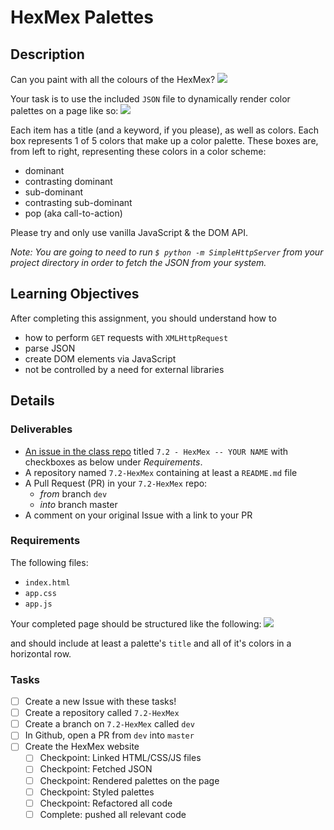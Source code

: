 # HexMex Palettes

## Description
Can you paint with all the colours of the HexMex?
![](http://authoritylabs.com/wp-content/uploads/wind.gif)

Your task is to use the included `JSON` file to dynamically render color palettes on a page like so:
![](https://cloud.githubusercontent.com/assets/592876/8937446/77929398-3526-11e5-9dc8-5651c6af1b1c.png)

Each item has a title (and a keyword, if you please), as well as colors.  Each box represents 1 of 5 colors that make up a color palette. These boxes are, from left to right, representing these colors in a color scheme:
* dominant
* contrasting dominant
* sub-dominant
* contrasting sub-dominant
* pop (aka call-to-action)

Please try and only use vanilla JavaScript & the DOM API.

_Note: You are going to need to run `$ python -m SimpleHttpServer` from your project directory in order to fetch the JSON from your system._

## Learning Objectives
After completing this assignment, you should understand how to
* how to perform `GET` requests with `XMLHttpRequest`
* parse JSON
* create DOM elements via JavaScript
* not be controlled by a need for external libraries

## Details

### Deliverables
* [An issue in the class repo](https://github.com/tiy-chs-ruby/assignments-june-2015) titled `7.2 - HexMex -- YOUR NAME` with checkboxes as below under _Requirements_.
* A repository named `7.2-HexMex` containing at least a `README.md` file
* A Pull Request (PR) in your `7.2-HexMex` repo:
  * _from_ branch `dev`
  * _into_ branch master
* A comment on your original Issue with a link to your PR

### Requirements
The following files:
* `index.html`
* `app.css`
* `app.js`

Your completed page should be structured like the following:
![](https://cloud.githubusercontent.com/assets/592876/8937446/77929398-3526-11e5-9dc8-5651c6af1b1c.png)

and should include at least a palette's `title` and all of it's colors in a horizontal row.

### Tasks
- [ ] Create a new Issue with these tasks!
- [ ] Create a repository called `7.2-HexMex`
- [ ] Create a branch on `7.2-HexMex` called `dev`
- [ ] In Github, open a PR from `dev` into `master`
- [ ] Create the HexMex website
  - [ ] Checkpoint: Linked HTML/CSS/JS files
  - [ ] Checkpoint: Fetched JSON
  - [ ] Checkpoint: Rendered palettes on the page
  - [ ] Checkpoint: Styled palettes
  - [ ] Checkpoint: Refactored all code
  - [ ] Complete: pushed all relevant code
